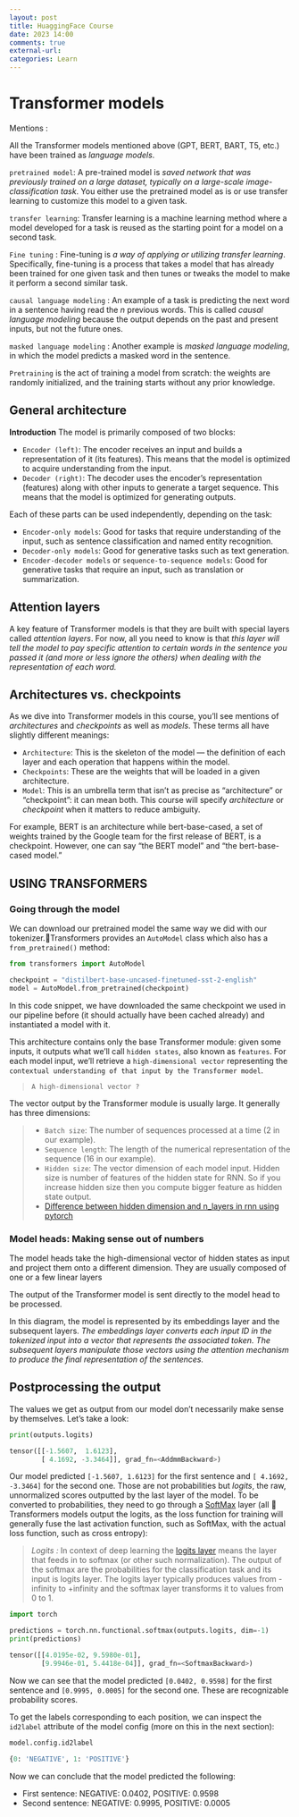```yaml
---
layout: post
title: HuaggingFace Course
date: 2023 14:00
comments: true
external-url:
categories: Learn
---
```


# Transformer models

Mentions : 

All the Transformer models mentioned above (GPT, BERT, BART, T5, etc.) have been trained as _language models_.

`pretrained model`: A pre-trained model is *saved network that was previously trained on a large dataset, typically on a large-scale image-classification task*. You either use the pretrained model as is or use transfer learning to customize this model to a given task.

`transfer learning`: Transfer learning is a machine learning method where a model developed for a task is reused as the starting point for a model on a second task.

`Fine tuning` : Fine-tuning is *a way of applying or utilizing transfer learning*. Specifically, fine-tuning is a process that takes a model that has already been trained for one given task and then tunes or tweaks the model to make it perform a second similar task.

`causal language modeling` : An example of a task is predicting the next word in a sentence having read the _n_ previous words. This is called _causal language modeling_ because the output depends on the past and present inputs, but not the future ones.

`masked language modeling` : Another example is _masked language modeling_, in which the model predicts a masked word in the sentence.

`Pretraining` is the act of training a model from scratch: the weights are randomly initialized, and the training starts without any prior knowledge.

## General architecture

**Introduction**
The model is primarily composed of two blocks:

- `Encoder (left)`: The encoder receives an input and builds a representation of it (its features). This means that the model is optimized to acquire understanding from the input.
- `Decoder (right)`: The decoder uses the encoder’s representation (features) along with other inputs to generate a target sequence. This means that the model is optimized for generating outputs.

Each of these parts can be used independently, depending on the task:

- `Encoder-only models`: Good for tasks that require understanding of the input, such as sentence classification and named entity recognition.
- `Decoder-only models`: Good for generative tasks such as text generation.
- `Encoder-decoder models` or `sequence-to-sequence models`: Good for generative tasks that require an input, such as translation or summarization.

## Attention layers

A key feature of Transformer models is that they are built with special layers called _attention layers_. For now, all you need to know is that *this layer will tell the model to pay specific attention to certain words in the sentence you passed it (and more or less ignore the others) when dealing with the representation of each word.*

## Architectures vs. checkpoints

As we dive into Transformer models in this course, you’ll see mentions of _architectures_ and _checkpoints_ as well as _models_. These terms all have slightly different meanings:

- `Architecture`: This is the skeleton of the model — the definition of each layer and each operation that happens within the model.
- `Checkpoints`: These are the weights that will be loaded in a given architecture.
- `Model`: This is an umbrella term that isn’t as precise as “architecture” or “checkpoint”: it can mean both. This course will specify _architecture_ or _checkpoint_ when it matters to reduce ambiguity.

For example, BERT is an architecture while bert-base-cased, a set of weights trained by the Google team for the first release of BERT, is a checkpoint. However, one can say “the BERT model” and “the bert-base-cased model.”

## USING TRANSFORMERS

### Going through the model

We can download our pretrained model the same way we did with our tokenizer.🤗Transformers provides an `AutoModel` class which also has a `from_pretrained()` method:

```python
from transformers import AutoModel

checkpoint = "distilbert-base-uncased-finetuned-sst-2-english"
model = AutoModel.from_pretrained(checkpoint)
```

In this code snippet, we have downloaded the same checkpoint we used in our pipeline before (it should actually have been cached already) and instantiated a model with it.

This architecture contains only the base Transformer module: given some inputs, it outputs what we’ll call `hidden states`, also known as `features`. For each model input, we’ll retrieve a `high-dimensional vector` representing the `contextual understanding of that input by the Transformer model`.

>`A high-dimensional vector ?`
> 
 The vector output by the Transformer module is usually large. It generally has three dimensions:
> - `Batch size`: The number of sequences processed at a time (2 in our example).
> - `Sequence length`: The length of the numerical representation of the sequence (16 in our example).
> - `Hidden size`: The vector dimension of each model input. Hidden size is number of features of the hidden state for RNN. So if you increase hidden size then you compute bigger feature as hidden state output.
> - [Difference between hidden dimension and n_layers in rnn using pytorch](https://stackoverflow.com/questions/63294347/difference-between-hidden-dimension-and-n-layers-in-rnn-using-pytorch)


### Model heads: Making sense out of numbers

The model heads take the high-dimensional vector of hidden states as input and project them onto a different dimension. They are usually composed of one or a few linear layers

The output of the Transformer model is sent directly to the model head to be processed.

In this diagram, the model is represented by its embeddings layer and the subsequent layers. *The embeddings layer converts each input ID in the tokenized input into a vector that represents the associated token. The subsequent layers manipulate those vectors using the attention mechanism to produce the final representation of the sentences.*

## Postprocessing the output
The values we get as output from our model don’t necessarily make sense by themselves. Let’s take a look:
```python
print(outputs.logits)
```

```python
tensor([[-1.5607,  1.6123],
        [ 4.1692, -3.3464]], grad_fn=<AddmmBackward>)
```

Our model predicted `[-1.5607, 1.6123]` for the first sentence and `[ 4.1692, -3.3464]` for the second one. Those are not probabilities but _logits_, the raw, unnormalized scores outputted by the last layer of the model. To be converted to probabilities, they need to go through a [SoftMax](https://en.wikipedia.org/wiki/Softmax_function) layer (all 🤗 Transformers models output the logits, as the loss function for training will generally fuse the last activation function, such as SoftMax, with the actual loss function, such as cross entropy):

> *Logits :* 
> In context of deep learning the [logits layer](https://www.tensorflow.org/tutorials/estimators/cnn#logits_layer) means the layer that feeds in to softmax (or other such normalization). The output of the softmax are the probabilities for the classification task and its input is logits layer. The logits layer typically produces values from -infinity to +infinity and the softmax layer transforms it to values from 0 to 1.

```python
import torch

predictions = torch.nn.functional.softmax(outputs.logits, dim=-1)
print(predictions)
```

```python
tensor([[4.0195e-02, 9.5980e-01],
        [9.9946e-01, 5.4418e-04]], grad_fn=<SoftmaxBackward>)
```

Now we can see that the model predicted `[0.0402, 0.9598]` for the first sentence and `[0.9995, 0.0005]` for the second one. These are recognizable probability scores.

To get the labels corresponding to each position, we can inspect the `id2label` attribute of the model config (more on this in the next section):
```python
model.config.id2label
```

```python
{0: 'NEGATIVE', 1: 'POSITIVE'}
```

Now we can conclude that the model predicted the following:

-   First sentence: NEGATIVE: 0.0402, POSITIVE: 0.9598
-   Second sentence: NEGATIVE: 0.9995, POSITIVE: 0.0005